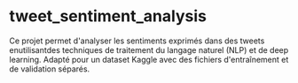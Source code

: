 # tweet_sentiment_analysis
Ce projet permet d'analyser les sentiments exprimés dans des tweets enutilisantdes techniques de traitement du langage naturel (NLP) et de deep learning. Adapté pour un dataset Kaggle avec des fichiers d'entraînement et de validation séparés.
